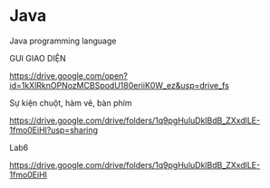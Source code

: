 # Java
Java programming language

GUI GIAO DIỆN


https://drive.google.com/open?id=1kXlRknOPNozMCBSpodU180eriiK0W_ez&usp=drive_fs

Sự kiện chuột, hàm vẽ, bàn phím

https://drive.google.com/drive/folders/1q9pgHuluDklBdB_ZXxdlLE-1fmo0EiHl?usp=sharing


Lab6

https://drive.google.com/drive/folders/1q9pgHuluDklBdB_ZXxdlLE-1fmo0EiHl

